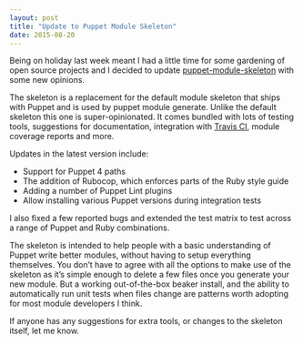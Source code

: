 ```yaml
---
layout: post
title: "Update to Puppet Module Skeleton"
date: 2015-08-20
---
```



Being on holiday last week meant I had a little time for some gardening
of open source projects and I decided to update
[puppet-module-skeleton](https://www.github.com/garethr/puppet-module-skeleton)
with some new opinions.

The skeleton is a replacement for the default module skeleton that ships
with Puppet and is used by puppet module generate. Unlike the default
skeleton this one is super-opinionated. It comes bundled with lots of
testing tools, suggestions for documentation, integration with [Travis
CI](http://travis-ci.org), module coverage reports and more.

Updates in the latest version include:

* Support for Puppet 4 paths
* The addition of Rubocop, which enforces parts of the Ruby style guide
* Adding a number of Puppet Lint plugins
* Allow installing various Puppet versions during integration tests

I also fixed a few reported bugs and extended the test matrix to test
across a range of Puppet and Ruby combinations.

The skeleton is intended to help people with a basic understanding of
Puppet write better modules, without having to setup everything
themselves. You don’t have to agree with all the options to make use of
the skeleton as it’s simple enough to delete a few files once you
generate your new module. But a working out-of-the-box beaker install,
and the ability to automatically run unit tests when files change are
patterns worth adopting for most module developers I think.

If anyone has any suggestions for extra tools, or changes to the
skeleton itself, let me know.

